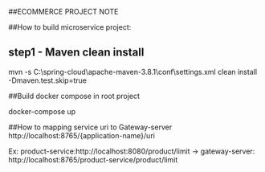 ##ECOMMERCE PROJECT NOTE

##How to build microservice project:
## step1 - Maven clean install

mvn -s C:\spring-cloud\apache-maven-3.8.1\conf\settings.xml clean install -Dmaven.test.skip=true

##Build docker compose in root project

docker-compose up

##How to mapping service uri to Gateway-server
http://localhost:8765/{application-name}/uri

Ex: product-service:http://localhost:8080/product/limit
-> gateway-server: http://localhost:8765/product-service/product/limit


